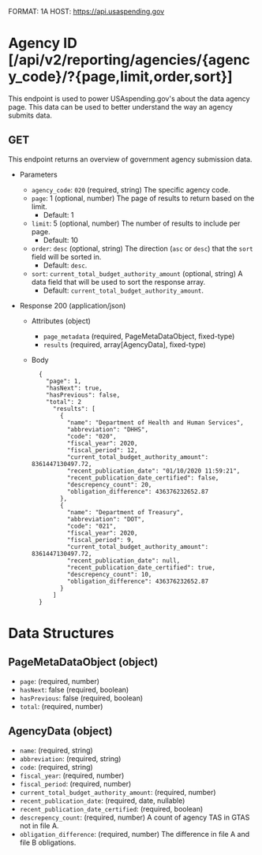 FORMAT: 1A
HOST: https://api.usaspending.gov

# Agency ID [/api/v2/reporting/agencies/{agency_code}/?{page,limit,order,sort}]

This endpoint is used to power USAspending.gov's about the data agency page. This data can be used to better understand the way an agency submits data.

## GET

This endpoint returns an overview of government agency submission data.

+ Parameters
    + `agency_code`: `020` (required, string)
        The specific agency code.
    + `page`: 1 (optional, number)
        The page of results to return based on the limit.
        + Default: 1
    + `limit`: 5 (optional, number)
        The number of results to include per page.
        + Default: 10
    + `order`: `desc` (optional, string)
        The direction (`asc` or `desc`) that the `sort` field will be sorted in.
        + Default: `desc`.
    + `sort`: `current_total_budget_authority_amount` (optional, string)
        A data field that will be used to sort the response array.
        + Default: `current_total_budget_authority_amount`.

+ Response 200 (application/json)

    + Attributes (object)
        + `page_metadata` (required, PageMetaDataObject, fixed-type)
        + `results` (required, array[AgencyData], fixed-type)
    + Body

            {
              "page": 1,
              "hasNext": true,
              "hasPrevious": false,
              "total": 2
                "results": [
                  {
                    "name": "Department of Health and Human Services",
                    "abbreviation": "DHHS",
                    "code": "020",
                    "fiscal_year": 2020,
                    "fiscal_period": 12,
                    "current_total_budget_authority_amount": 8361447130497.72,
                    "recent_publication_date": "01/10/2020 11:59:21",
                    "recent_publication_date_certified": false,
                    "descrepency_count": 20,
                    "obligation_difference": 436376232652.87
                  },
                  {
                    "name": "Department of Treasury",
                    "abbreviation": "DOT",
                    "code": "021",
                    "fiscal_year": 2020,
                    "fiscal_period": 9,
                    "current_total_budget_authority_amount": 8361447130497.72,
                    "recent_publication_date": null,
                    "recent_publication_date_certified": true,
                    "descrepency_count": 10,
                    "obligation_difference": 436376232652.87
                  }
                ]
            }

# Data Structures

## PageMetaDataObject (object)
+ `page`: (required, number)
+ `hasNext`: false (required, boolean)
+ `hasPrevious`: false (required, boolean)
+ `total`: (required, number)

## AgencyData (object)
+ `name`: (required, string)
+ `abbreviation`: (required, string)
+ `code`: (required, string)
+ `fiscal_year`: (required, number)
+ `fiscal_period`: (required, number)
+ `current_total_budget_authority_amount`: (required, number)
+ `recent_publication_date`: (required, date, nullable)
+ `recent_publication_date_certified`: (required, boolean)
+ `descrepency_count`: (required, number)
    A count of agency TAS in GTAS not in file A.
+ `obligation_difference`: (required, number)
    The difference in file A and file B obligations.

